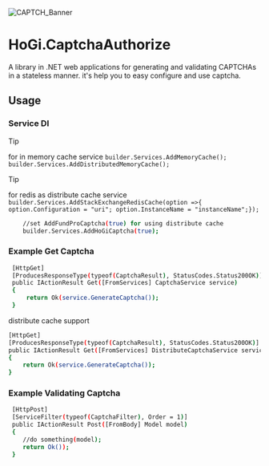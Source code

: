 ﻿![CAPTCH_Banner](https://github.com/user-attachments/assets/ccf11397-3737-4bcb-9133-e8caa88466fd)
# HoGi.CaptchaAuthorize
A library in .NET web applications for generating and validating CAPTCHAs in a stateless manner.
it's help you to easy configure and use captcha.

## Usage
### Service DI
> [!TIP]
> for in memory cache service
>```builder.Services.AddMemoryCache();```
> ```builder.Services.AddDistributedMemoryCache();```

> [!TIP]
> for redis as distribute cache service
>```builder.Services.AddStackExchangeRedisCache(option =>{ option.Configuration = "uri"; option.InstanceName = "instanceName";});```
```sh
    //set AddFundProCaptcha(true) for using distribute cache
    builder.Services.AddHoGiCaptcha(true);
```
### Example Get Captcha
```sh
 [HttpGet]
 [ProducesResponseType(typeof(CaptchaResult), StatusCodes.Status200OK)]
 public IActionResult Get([FromServices] CaptchaService service)
 {
     return Ok(service.GenerateCaptcha());
 }
```
distribute cache support
``` sh
[HttpGet]
[ProducesResponseType(typeof(CaptchaResult), StatusCodes.Status200OK)]
public IActionResult Get([FromServices] DistributeCaptchaService service)
{
    return Ok(service.GenerateCaptcha());
}
```
### Example Validating Captcha
```sh
 [HttpPost]
 [ServiceFilter(typeof(CaptchaFilter), Order = 1)]
 public IActionResult Post([FromBody] Model model)
 {
    //do something(model);
    return Ok());
 }
```
